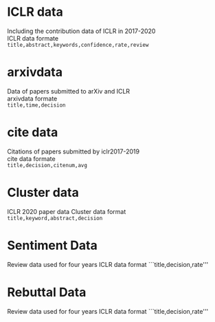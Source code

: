 # ICLR data
Including the contribution data of ICLR in 2017-2020<br>
ICLR data formate<br>
```title,abstract,keywords,confidence,rate,review```<br>
# arxivdata<br>
Data of papers submitted to arXiv and ICLR<br>
arxivdata formate<br>
```title,time,decision```<br>
# cite data<br>
Citations of papers submitted by iclr2017-2019<br>
cite data formate<br>
```title,decision,citenum,avg```
# Cluster data<br>
ICLR 2020 paper data
Cluster data format<br>
```title,keyword,abstract,decision```<br>
# Sentiment Data<br>
Review data used for four years ICLR data format ```title,decision,rate'''<br>
# Rebuttal Data<br>
Review data used for four years ICLR data format ```title,decision,rate'''

